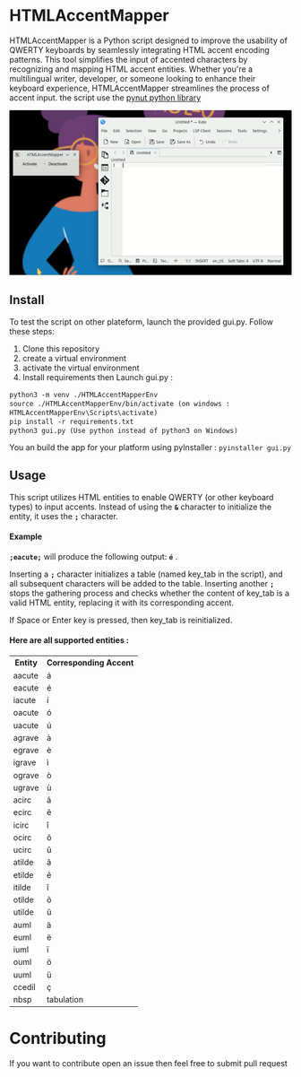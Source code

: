 # HTMLAccentMapper
HTMLAccentMapper is a Python script designed to improve the usability of QWERTY keyboards by seamlessly integrating HTML accent encoding patterns. This tool simplifies the input of accented characters by recognizing and mapping HTML accent entities. Whether you're a multilingual writer, developer, or someone looking to enhance their keyboard experience, HTMLAccentMapper streamlines the process of accent input.
the script use the [pynut python library](https://pynput.readthedocs.io/en/latest/)

![test screenshot](/screenshot/mapperTest.gif)

## Install
To test the script on other plateform, launch the provided gui.py. Follow these steps:

1. Clone this repository
2. create a virtual environment
3. activate the virtual environment
4. Install requirements then Launch gui.py :  

```
python3 -m venv ./HTMLAccentMapperEnv
source ./HTMLAccentMapperEnv/bin/activate (on windows : HTMLAccentMapperEnv\Scripts\activate)
pip install -r requirements.txt
python3 gui.py (Use python instead of python3 on Windows)
```

You an build the app for your platform using pyInstaller : `pyinstaller gui.py`
  
## Usage

This script utilizes HTML entities to enable QWERTY (or other keyboard types) to input accents. Instead of using the **`&`** character to initialize the entity, it uses the **`;`** character.

<h4>Example</h4>

**`;eacute;`** will produce the following output: **`é`** .

Inserting a **`;`** character initializes a table (named key_tab in the script), and all subsequent characters will be added to the table. Inserting another **`;`** stops the gathering process and checks whether the content of key_tab is a valid HTML entity, replacing it with its corresponding accent.

If Space or Enter key is pressed, then key_tab is reinitialized.

<h4>Here are all supported entities :</h4>

<table>
    <tr>
        <th>Entity</th>
        <th>Corresponding Accent</th>
    </tr>
    <tr>
        <td>aacute</td>
        <td>á</td>
    </tr>
    <tr>
        <td>eacute</td>
        <td>é</td>
    </tr>
    <tr>
        <td>iacute</td>
        <td>í</td>
    </tr>
    <tr>
        <td>oacute</td>
        <td>ó</td>
    </tr>
    <tr>
        <td>uacute</td>
        <td>ú</td>
    </tr>
    <tr>
        <td>agrave</td>
        <td>à</td>
    </tr>
    <tr>
        <td>egrave</td>
        <td>è</td>
    </tr>
    <tr>
        <td>igrave</td>
        <td>ì</td>
    </tr>
    <tr>
        <td>ograve</td>
        <td>ò</td>
    </tr>
    <tr>
        <td>ugrave</td>
        <td>ù</td>
    </tr>
    <tr>
        <td>acirc</td>
        <td>â</td>
    </tr>
    <tr>
        <td>ecirc</td>
        <td>ê</td>
    </tr>
    <tr>
        <td>icirc</td>
        <td>î</td>
    </tr>
    <tr>
        <td>ocirc</td>
        <td>ô</td>
    </tr>
    <tr>
        <td>ucirc</td>
        <td>û</td>
    </tr>
    <tr>
        <td>atilde</td>
        <td>ã</td>
    </tr>
    <tr>
        <td>etilde</td>
        <td>ẽ</td>
    </tr>
    <tr>
        <td>itilde</td>
        <td>ĩ</td>
    </tr>
    <tr>
        <td>otilde</td>
        <td>õ</td>
    </tr>
    <tr>
        <td>utilde</td>
        <td>ũ</td>
    </tr>
    <tr>
        <td>auml</td>
        <td>ä</td>
    </tr>
    <tr>
        <td>euml</td>
        <td>ë</td>
    </tr>
    <tr>
        <td>iuml</td>
        <td>ï</td>
    </tr>
    <tr>
        <td>ouml</td>
        <td>ö</td>
    </tr>
    <tr>
        <td>uuml</td>
        <td>ü</td>
    </tr>
    <tr>
        <td>ccedil</td>
        <td>ç</td>
    </tr>
    <tr>
        <td>nbsp</td>
        <td>tabulation</td>
    </tr>
</table>

# Contributing
If you want to contribute open an issue then feel free to submit pull request

